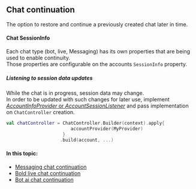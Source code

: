 ## Chat continuation
The option to restore and continue a previously created chat later in time.    

#### Chat SessionInfo
Each chat type (bot, live, Messaging) has its own properties that are being used to enable continuity.   
Those properties are configurable on the accounts `SessionInfo` property.   

##### Listening to session data updates
While the chat is in progress, session data may change.  
In order to be updated with such changes for later use, implement [_AccountInfoProvider_ or _AccountSessionListener_](./android-AccountInfoProvider.md) and pass implementation on `ChatController` creation. 
```kotlin
val chatController = ChatController.Builder(context).apply{
                        accountProvider(MyProvider)
                     }               
                    .build(account, ...)
```


#### In this topic:
- [Messaging chat continuation](AsyncChatContinuation)
- [Bold live chat continuation](BoldChatContinuation)
- [Bot ai chat continuation](BotChatContinuation)

